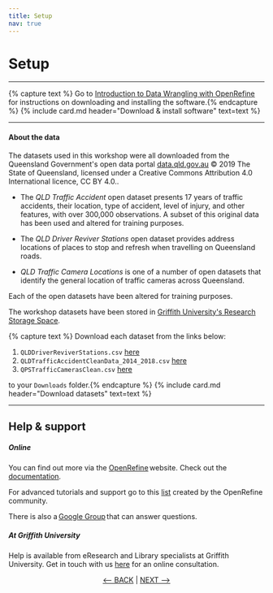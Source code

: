```yaml
---
title: Setup
nav: true
---
```

# Setup

-----
{% capture text %}
Go to [Introduction to Data Wrangling with OpenRefine](https://griffithunilibrary.github.io/intro-data-wrangle/content/0-setup.html) for instructions on downloading and installing the software.{% endcapture %}
{% include card.md header="Download & install software" text=text %}

-----
#### About the data

The datasets used in this workshop were all downloaded from the Queensland Government's open data portal [data.qld.gov.au](https://www.data.qld.gov.au/) © 2019 The State of Queensland, licensed under a Creative Commons Attribution 4.0 International licence, CC BY 4.0.. 

- The *QLD Traffic Accident* open dataset presents 17 years of traffic accidents, their location, type of accident, level of injury, and other features, with over 300,000 observations. A subset of this original data has been used and altered for training purposes. 

- The *QLD Driver Reviver Stations* open dataset provides address locations of places to stop and refresh when travelling on Queensland roads. 

- *QLD Traffic Camera Locations* is one of a number of open datasets that identify the general location of traffic cameras across Queensland. 

Each of the open datasets have been altered for training purposes. 

The workshop datasets have been stored in [Griffith University's Research Storage Space](https://research-storage.griffith.edu.au/).  

{% capture text %}
Download each dataset from the links below:

1. `QLDDriverReviverStations.csv` [here](https://research-storage.griffith.edu.au/owncloud/index.php/s/N7hlLEcDum2absR)
2. `QLDTrafficAccidentCleanData_2014_2018.csv` [here](https://research-storage.griffith.edu.au/owncloud/index.php/s/iF2Y6s2oZtmYIyp)
3. `QPSTrafficCamerasClean.csv` [here](https://research-storage.griffith.edu.au/owncloud/index.php/s/OR6wxSTWQEBlB1K)

to your `Downloads` folder.{% endcapture %}
{% include card.md header="Download datasets" text=text %}

-----

## Help & support

##### Online

You can find out more via the [OpenRefine](http://openrefine.org) website.  Check out the [documentation](http://openrefine.org/documentation.html).

For advanced tutorials and support go to this [list](https://github.com/OpenRefine/OpenRefine/wiki/External-Resources) created by the OpenRefine community.

There is also a [Google Group](https://groups.google.com/forum/#!forum/openrefine) that can answer questions.

##### At Griffith University

Help is available from eResearch and Library specialists at Griffith University.  Get in touch with us [here](https://intranet.secure.griffith.edu.au/library/forms/help) for an online consultation.

<p align="center">
  <a href="https://griffithunilibrary.github.io/Advanced-data-wrangle/"><-- BACK</a> |
  <a href="https://griffithunilibrary.github.io/Advanced-data-wrangle/content/2-lesson.html">NEXT --></a>
</p>
